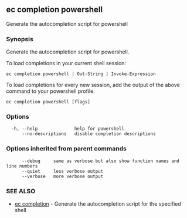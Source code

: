 ## ec completion powershell

Generate the autocompletion script for powershell

### Synopsis

Generate the autocompletion script for powershell.

To load completions in your current shell session:

	ec completion powershell | Out-String | Invoke-Expression

To load completions for every new session, add the output of the above command
to your powershell profile.


```
ec completion powershell [flags]
```

### Options

```
  -h, --help              help for powershell
      --no-descriptions   disable completion descriptions
```

### Options inherited from parent commands

```
      --debug     same as verbose but also show function names and line numbers
      --quiet     less verbose output
      --verbose   more verbose output
```

### SEE ALSO

* [ec completion](ec_completion.md)	 - Generate the autocompletion script for the specified shell

